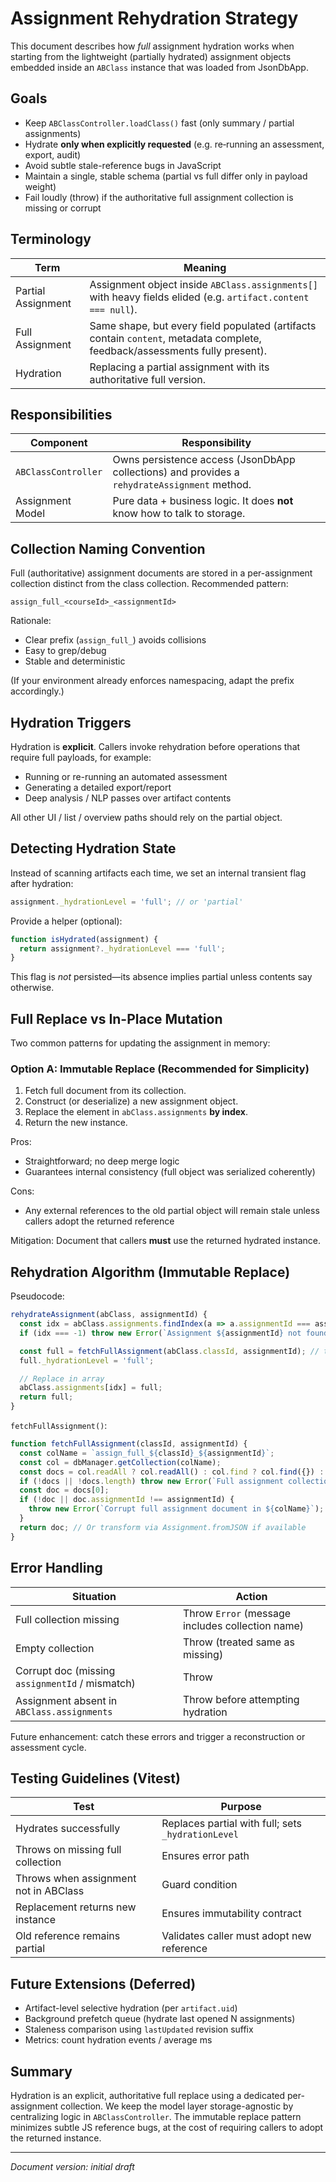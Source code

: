 # Assignment Rehydration Strategy

This document describes how _full_ assignment hydration works when starting from the
lightweight (partially hydrated) assignment objects embedded inside an `ABClass`
instance that was loaded from JsonDbApp.

## Goals

- Keep `ABClassController.loadClass()` fast (only summary / partial assignments)
- Hydrate **only when explicitly requested** (e.g. re‑running an assessment, export, audit)
- Avoid subtle stale-reference bugs in JavaScript
- Maintain a single, stable schema (partial vs full differ only in payload weight)
- Fail loudly (throw) if the authoritative full assignment collection is missing or corrupt

## Terminology

| Term               | Meaning                                                                                                                     |
| ------------------ | --------------------------------------------------------------------------------------------------------------------------- |
| Partial Assignment | Assignment object inside `ABClass.assignments[]` with heavy fields elided (e.g. `artifact.content === null`).               |
| Full Assignment    | Same shape, but every field populated (artifacts contain `content`, metadata complete, feedback/assessments fully present). |
| Hydration          | Replacing a partial assignment with its authoritative full version.                                                         |

## Responsibilities

| Component        | Responsibility                                                                               |
| ---------------- | -------------------------------------------------------------------------------------------- |
| `ABClassController` | Owns persistence access (JsonDbApp collections) and provides a `rehydrateAssignment` method. |
| Assignment Model | Pure data + business logic. It does **not** know how to talk to storage.                     |

## Collection Naming Convention

Full (authoritative) assignment documents are stored in a per-assignment collection distinct from the class collection. Recommended pattern:

```
assign_full_<courseId>_<assignmentId>
```

Rationale:

- Clear prefix (`assign_full_`) avoids collisions
- Easy to grep/debug
- Stable and deterministic

(If your environment already enforces namespacing, adapt the prefix accordingly.)

## Hydration Triggers

Hydration is **explicit**. Callers invoke rehydration before operations that require full payloads, for example:

- Running or re-running an automated assessment
- Generating a detailed export/report
- Deep analysis / NLP passes over artifact contents

All other UI / list / overview paths should rely on the partial object.

## Detecting Hydration State

Instead of scanning artifacts each time, we set an internal transient flag after hydration:

```js
assignment._hydrationLevel = 'full'; // or 'partial'
```

Provide a helper (optional):

```js
function isHydrated(assignment) {
  return assignment?._hydrationLevel === 'full';
}
```

This flag is _not_ persisted—its absence implies partial unless contents say otherwise.

## Full Replace vs In-Place Mutation

Two common patterns for updating the assignment in memory:

### Option A: Immutable Replace (Recommended for Simplicity)

1. Fetch full document from its collection.
2. Construct (or deserialize) a new assignment object.
3. Replace the element in `abClass.assignments` **by index**.
4. Return the new instance.

Pros:

- Straightforward; no deep merge logic
- Guarantees internal consistency (full object was serialized coherently)

Cons:

- Any external references to the old partial object will remain stale unless callers adopt the returned reference

Mitigation: Document that callers **must** use the returned hydrated instance.

## Rehydration Algorithm (Immutable Replace)

Pseudocode:

```js
rehydrateAssignment(abClass, assignmentId) {
  const idx = abClass.assignments.findIndex(a => a.assignmentId === assignmentId);
  if (idx === -1) throw new Error(`Assignment ${assignmentId} not found in class ${abClass.classId}`);

  const full = fetchFullAssignment(abClass.classId, assignmentId); // throws on missing/corrupt
  full._hydrationLevel = 'full';

  // Replace in array
  abClass.assignments[idx] = full;
  return full;
}
```

`fetchFullAssignment()`:

```js
function fetchFullAssignment(classId, assignmentId) {
  const colName = `assign_full_${classId}_${assignmentId}`;
  const col = dbManager.getCollection(colName);
  const docs = col.readAll ? col.readAll() : col.find ? col.find({}) : [];
  if (!docs || !docs.length) throw new Error(`Full assignment collection missing: ${colName}`);
  const doc = docs[0];
  if (!doc || doc.assignmentId !== assignmentId) {
    throw new Error(`Corrupt full assignment document in ${colName}`);
  }
  return doc; // Or transform via Assignment.fromJSON if available
}
```

## Error Handling

| Situation                                       | Action                                           |
| ----------------------------------------------- | ------------------------------------------------ |
| Full collection missing                         | Throw `Error` (message includes collection name) |
| Empty collection                                | Throw (treated same as missing)                  |
| Corrupt doc (missing `assignmentId` / mismatch) | Throw                                            |
| Assignment absent in `ABClass.assignments`      | Throw before attempting hydration                |

Future enhancement: catch these errors and trigger a reconstruction or assessment cycle.

## Testing Guidelines (Vitest)

| Test                                  | Purpose                                            |
| ------------------------------------- | -------------------------------------------------- |
| Hydrates successfully                 | Replaces partial with full; sets `_hydrationLevel` |
| Throws on missing full collection     | Ensures error path                                 |
| Throws when assignment not in ABClass | Guard condition                                    |
| Replacement returns new instance      | Ensures immutability contract                      |
| Old reference remains partial         | Validates caller must adopt new reference          |

## Future Extensions (Deferred)

- Artifact-level selective hydration (per `artifact.uid`)
- Background prefetch queue (hydrate last opened N assignments)
- Staleness comparison using `lastUpdated` revision suffix
- Metrics: count hydration events / average ms

## Summary

Hydration is an explicit, authoritative full replace using a dedicated per-assignment collection. We keep the model layer storage-agnostic by centralizing logic in `ABClassController`. The immutable replace pattern minimizes subtle JS reference bugs, at the cost of requiring callers to adopt the returned instance.

---

_Document version: initial draft_
